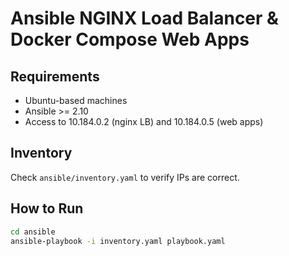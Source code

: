 # Ansible NGINX Load Balancer & Docker Compose Web Apps

## Requirements
- Ubuntu-based machines
- Ansible >= 2.10
- Access to 10.184.0.2 (nginx LB) and 10.184.0.5 (web apps)

## Inventory
Check `ansible/inventory.yaml` to verify IPs are correct.

## How to Run

```bash
cd ansible
ansible-playbook -i inventory.yaml playbook.yaml
